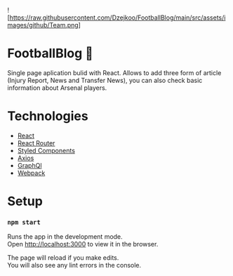 ![https://raw.githubusercontent.com/Dzejkoo/FootballBlog/main/src/assets/images/github/Team.png]

# FootballBlog 💬

Single page aplication bulid with React. Allows to add three form of article (Injury Report, News and Transfer News), you can also check basic information about Arsenal players. 

# Technologies

- [React](https://reactjs.org/)
- [React Router](https://v5.reactrouter.com/)
- [Styled Components](https://styled-components.com/)
- [Axios](https://axios-http.com/)
- [GraphQl](https://graphcdn.io/)
- [Webpack](https://webpack.js.org/)

# Setup 

### `npm start`

Runs the app in the development mode.\
Open [http://localhost:3000](http://localhost:3000) to view it in the browser.

The page will reload if you make edits.\
You will also see any lint errors in the console.